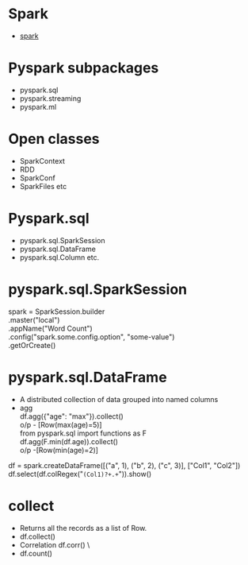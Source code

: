 # Spark
* [spark](https://github.com/soumya-mishra/AI_DS_ML/blob/master/Pyspark.ipynb)
# Pyspark subpackages
- pyspark.sql
- pyspark.streaming
- pyspark.ml
# Open classes 
- SparkContext
- RDD
- SparkConf
- SparkFiles etc
# Pyspark.sql
- pyspark.sql.SparkSession
- pyspark.sql.DataFrame
- pyspark.sql.Column  etc.
# pyspark.sql.SparkSession
spark = SparkSession.builder \
    .master("local") \
    .appName("Word Count") \
    .config("spark.some.config.option", "some-value") \
    .getOrCreate()

# pyspark.sql.DataFrame
- A distributed collection of data grouped into named columns 
- agg \
  df.agg({"age": "max"}).collect() \
o/p - [Row(max(age)=5)] \
from pyspark.sql import functions as F \
df.agg(F.min(df.age)).collect() \
o/p -[Row(min(age)=2)]


df = spark.createDataFrame([("a", 1), ("b", 2), ("c",  3)], ["Col1", "Col2"]) \
df.select(df.colRegex("`(Col1)?+.+`")).show()

# collect 
- Returns all the records as a list of Row.
- df.collect()
- Correlation
 df.corr() \
- df.count()

















